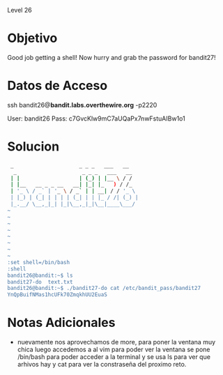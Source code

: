 Level 26
# Objetivo
Good job getting a shell! Now hurry and grab the password for bandit27!
# Datos  de Acceso 
ssh bandit26@**bandit.labs.overthewire.org** -p2220

User: bandit26 Pass: c7GvcKlw9mC7aUQaPx7nwFstuAIBw1o1
# Solucion 

```bash
 _                     _ _ _   ___   __
  _                     _ _ _   ___   __
 | |                   | (_) | |__ \ / /
 | |__   __ _ _ __   __| |_| |_   ) / /_
 | '_ \ / _` | '_ \ / _` | | __| / / '_ \
 | |_) | (_| | | | | (_| | | |_ / /| (_) |
 |_.__/ \__,_|_| |_|\__,_|_|\__|____\___/
~                                                                                                                                                     
~                                                                                                                                                     
~                                                                                                                                                                                                                                                                                                        
~                                                                                                                                                     
~                                                                                                                                                     
~                                                                                                                                                     
~                                                                                                                                                     
~                                                                                                                                                     
:set shell=/bin/bash
:shell                                                                                                                    
bandit26@bandit:~$ ls
bandit27-do  text.txt
bandit26@bandit:~$ ./bandit27-do cat /etc/bandit_pass/bandit27
YnQpBuifNMas1hcUFk70ZmqkhUU2EuaS
```

# Notas Adicionales
- nuevamente nos aprovechamos de more, para poner  la ventana muy chica luego accedemos a al vim para poder ver la ventana se pone /bin/bash para poder acceder a la terminal y se usa ls para ver que arhivos hay y cat para ver la constraseña del proximo reto.